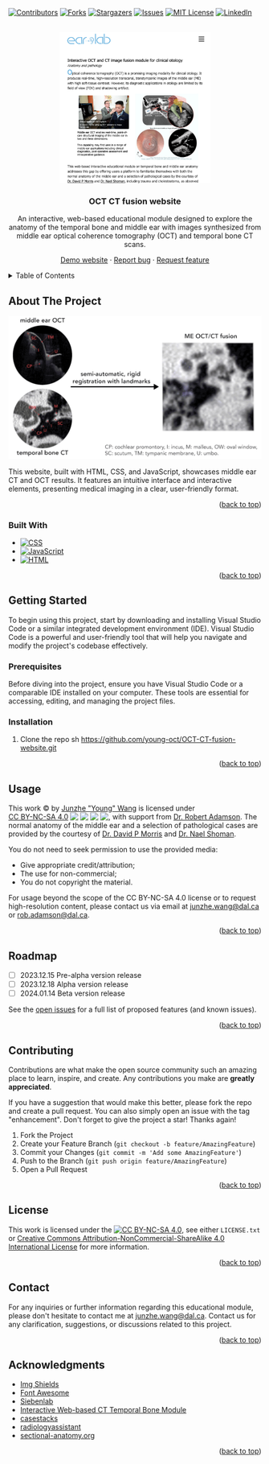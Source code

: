 <!-- Improved compatibility of back to top link: See: https://github.com/othneildrew/Best-README-Template/pull/73 -->

<a name="readme-top"></a>

<!--
*** Thanks for checking out the Best-README-Template. If you have a suggestion
*** that would make this better, please fork the repo and create a pull request
*** or simply open an issue with the tag "enhancement".
*** Don't forget to give the project a star!
*** Thanks again! Now go create something AMAZING! :D
-->

<!-- PROJECT SHIELDS -->
<!--
*** I'm using markdown "reference style" links for readability.
*** Reference links are enclosed in brackets [ ] instead of parentheses ( ).
*** See the bottom of this document for the declaration of the reference variables
*** for contributors-url, forks-url, etc. This is an optional, concise syntax you may use.
*** https://www.markdownguide.org/basic-syntax/#reference-style-links
-->

[![Contributors][contributors-shield]][contributors-url]
[![Forks][forks-shield]][forks-url]
[![Stargazers][stars-shield]][stars-url]
[![Issues][issues-shield]][issues-url]
[![MIT License][license-shield]][license-url]
[![LinkedIn][linkedin-shield]][linkedin-url]

<!-- PROJECT LOGO -->
<br />
<div align="center">
  <a href="https://github.com/github_username/repo_name">
    <img src="/images/readme/index.jpg" alt="Logo" width="300">
  </a>

<h3 align="center">OCT CT fusion website</h3>

  <p align="center">

An interactive, web-based educational module designed to explore the anatomy of the temporal bone and middle ear with images
synthesized from middle ear optical coherence tomography (OCT) and temporal bone CT scans.

<!-- <br />
<a href="https://github.com/github_username/repo_name"><strong>Explore the docs »</strong></a>
<br /> -->
<!-- <br />
<a href="https://github.com/github_username/repo_name">View Demo</a> -->
<!-- · -->

<a href="https://young-oct.github.io/OCT-CT-fusion-website/">Demo website</a>
·
<a href="https://github.com/young-oct/OCT-CT-fusion-website/issues">Report bug</a>
·
<a href="https://github.com/young-oct/OCT-CT-fusion-website/issues">Request feature</a>

  </p>
</div>

<!-- TABLE OF CONTENTS -->
<details>
  <summary>Table of Contents</summary>
  <ol>
    <li>
      <a href="#about-the-project">About The Project</a>
      <ul>
        <li><a href="#built-with">Built With</a></li>
      </ul>
    </li>
    <li>
      <a href="#getting-started">Getting Started</a>
      <ul>
        <li><a href="#prerequisites">Prerequisites</a></li>
        <li><a href="#installation">Installation</a></li>
      </ul>
    </li>
    <li><a href="#usage">Usage</a></li>
    <li><a href="#roadmap">Roadmap</a></li>
    <li><a href="#contributing">Contributing</a></li>
    <li><a href="#license">License</a></li>
    <li><a href="#contact">Contact</a></li>
    <li><a href="#acknowledgments">Acknowledgments</a></li>
  </ol>
</details>

<!-- ABOUT THE PROJECT -->

## About The Project

<!-- Reference-style (two parts)-->

<!-- [![Product Name Screen Shot][product-screenshot]](HTML/images/fusion/01_fused_demo.gif)

[product-screenshot]: HTML/images/fusion/01_fused_demo.gif -->

[![Product Name Screen Shot][product-screenshot]](https://example.com)

<!-- # OCT-CT-fusion-website -->

This website, built with HTML, CSS, and JavaScript, showcases middle ear CT and OCT results. It features an intuitive interface and interactive elements, presenting medical imaging in a clear, user-friendly format.

<!-- Here's a blank template to get started: To avoid retyping too much info. Do a search and replace with your text editor for the following: `github_username`, `repo_name`, `twitter_handle`, `linkedin_username`, `email_client`, `email`, `project_title`, `project_description` -->

<p align="right">(<a href="#readme-top">back to top</a>)</p>

### Built With

<!-- - [![Next][Next.js]][Next-url]
<!-- - [![React][React.js]][React-url] -->
<!-- - [![Vue][Vue.js]][Vue-url]
- [![Angular][Angular.io]][Angular-url]
- [![Svelte][Svelte.dev]][Svelte-url]
- [![Laravel][Laravel.com]][Laravel-url]
- [![Bootstrap][Bootstrap.com]][Bootstrap-url]
- [![JQuery][JQuery.com]][JQuery-url] -->

- [![CSS][CSS-shield]][CSS-url]
- [![JavaScript][JavaScript-shield]][JavaScript-url]
- [![HTML][HTML-shield]][HTML-url]

<p align="right">(<a href="#readme-top">back to top</a>)</p>

<!-- GETTING STARTED -->

## Getting Started

To begin using this project, start by downloading and installing Visual Studio Code or a similar integrated development environment (IDE). Visual Studio Code is a powerful and user-friendly tool that will help you navigate and modify the project's codebase effectively.

### Prerequisites

Before diving into the project, ensure you have Visual Studio Code or a comparable IDE installed on your computer. These tools are essential for accessing, editing, and managing the project files.

### Installation

1. Clone the repo
   sh
   https://github.com/young-oct/OCT-CT-fusion-website.git

<p align="right">(<a href="#readme-top">back to top</a>)</p>

<!-- USAGE EXAMPLES -->

## Usage

<p xmlns:cc="http://creativecommons.org/ns#">
  This work &copy;
  <span class="current-year" id="termYear"></span> by
  <a
    id="TermOfUse-namelink"
    rel="cc:attributionURL dct:creator"
    property="cc:attributionName"
    href="https://www.linkedin.com/in/junzhe-young-wang/"
    >Junzhe "Young" Wang</a
  >
  is licensed under
  <a
    href="http://creativecommons.org/licenses/by-nc-sa/4.0/?ref=chooser-v1"
    target="_blank"
    rel="license noopener noreferrer"
    style="display: inline-block"
    >CC BY-NC-SA 4.0<img
      style="height: 1rem !important; margin-left: 0.25rem; vertical-align: text-top"
      src="https://mirrors.creativecommons.org/presskit/icons/cc.svg?ref=chooser-v1" /><img
      style="height: 1rem !important; margin-left: 0.25rem; vertical-align: text-top"
      src="https://mirrors.creativecommons.org/presskit/icons/by.svg?ref=chooser-v1" /><img
      style="height: 1rem !important; margin-left: 0.25rem; vertical-align: text-top"
      src="https://mirrors.creativecommons.org/presskit/icons/nc.svg?ref=chooser-v1" /><img
      style="height: 1rem !important; margin-left: 0.25rem; vertical-align: text-top"
      src="https://mirrors.creativecommons.org/presskit/icons/sa.svg?ref=chooser-v1" /></a
  >, with support from
  <a
    rel="cc:attributionURL dct:creator"
    property="cc:attributionName"
    href="https://www.dal.ca/faculty/school-biomedical-engineering/our-people/our-faculty-atok/RobAdamson.html"
    ><span style="white-space: nowrap">Dr. Robert Adamson</span></a
  >. The normal anatomy of the middle ear and a selection of pathological cases are provided by the courtesy of
  <a
    rel="cc:attributionURL dct:creator"
    property="cc:attributionName"
    href="https://medicine.dal.ca/departments/department-sites/surgery/divisions/otolaryngology/our-people/faculty/david-p--morris.html"
    ><span style="white-space: nowrap">Dr. David P Morris</span></a
  >
  and
  <a rel="cc:attributionURL dct:creator"
    property="cc:attributionName"
    href="https://medicine.dal.ca/departments/department-sites/surgery/divisions/otolaryngology/our-people/faculty/nael-shoman.html"
    ><span style="white-space: nowrap">Dr. Nael Shoman</span></a
  >.
</p>
<p >You do not need to seek permission to use the provided media:</p>
<div >
  <ul>
    <li>Give appropriate credit/attribution;</li>
    <li>The use for non-commercial;</li>
    <li>You do not copyright the material.</li>
  </ul>
</div>

<p >
  For usage beyond the scope of the CC BY-NC-SA 4.0 license or to request high-resolution content, please contact us via email
  at
   <a href="mailto:junzhe.wang@dal.ca">junzhe.wang@dal.ca</i></a> or <a id="TermOfUse-namelink" href="mailto:rob.adamson@dal.ca">rob.adamson@dal.ca</i></a>.
</p>

<p align="right">(<a href="#readme-top">back to top</a>)</p>

<!-- ROADMAP -->

## Roadmap

- [ ] 2023.12.15 Pre-alpha version release
- [ ] 2023.12.18 Alpha version release
- [ ] 2024.01.14 Beta version release
<!-- - [ ] Nested Feature -->

See the [open issues](https://github.com/young-oct/OCT-CT-fusion-website/issues) for a full list of proposed features (and known issues).

<p align="right">(<a href="#readme-top">back to top</a>)</p>

<!-- CONTRIBUTING -->

## Contributing

Contributions are what make the open source community such an amazing place to learn, inspire, and create. Any contributions you make are **greatly appreciated**.

If you have a suggestion that would make this better, please fork the repo and create a pull request. You can also simply open an issue with the tag "enhancement".
Don't forget to give the project a star! Thanks again!

1. Fork the Project
2. Create your Feature Branch (`git checkout -b feature/AmazingFeature`)
3. Commit your Changes (`git commit -m 'Add some AmazingFeature'`)
4. Push to the Branch (`git push origin feature/AmazingFeature`)
5. Open a Pull Request

<p align="right">(<a href="#readme-top">back to top</a>)</p>

<!-- LICENSE -->

## License

<!-- Distributed under the MIT License. See `LICENSE.txt` for more information. -->

This work is licensed under the [![CC BY-NC-SA 4.0][cc-by-nc-sa-shield]][cc-by-nc-sa], see either `LICENSE.txt` or [Creative Commons Attribution-NonCommercial-ShareAlike 4.0 International License][cc-by-nc-sa] for more information.

[cc-by-nc-sa]: http://creativecommons.org/licenses/by-nc-sa/4.0/
[cc-by-nc-sa-shield]: https://img.shields.io/badge/License-CC%20BY--NC--SA%204.0-lightgrey.svg

<p align="right">(<a href="#readme-top">back to top</a>)</p>

## Contact

For any inquiries or further information regarding this educational module, please don't hesitate to contact me at junzhe.wang@dal.ca.
Contact us for any clarification, suggestions, or discussions related to this project.

<!--
Young Wang - [![LinkedIn][linkedin-shield]][linkedin-url] - junzhe.wang@dal.ca

Project Link: [https://github.com/young-oct/OCT-CT-fusion-website](https://github.com/young-oct/OCT-CT-fusion-website) -->

<p align="right">(<a href="#readme-top">back to top</a>)</p>

<!-- ACKNOWLEDGMENTS -->

## Acknowledgments

<!-- * [Choose an Open Source License](https://choosealicense.com) -->
<!-- * [GitHub Emoji Cheat Sheet](https://www.webpagefx.com/tools/emoji-cheat-sheet) -->
<!-- * [Malven's Flexbox Cheatsheet](https://flexbox.malven.co/) -->
<!-- * [Malven's Grid Cheatsheet](https://grid.malven.co/) -->

- [Img Shields](https://shields.io)
- [Font Awesome](https://fontawesome.com)
- [Siebenlab](http://www.siebenlab.com/)
- [Interactive Web-based CT Temporal Bone Module](http://uwmsk.org/temporalbone/index.html)
- [casestacks](https://www.casestacks.com/neuro/ct/temporal-bone-anatomy/)
- [radiologyassistant](https://radiologyassistant.nl/head-neck/temporal-bone/anatomy-2-0)
- [sectional-anatomy.org](https://sectional-anatomy.org/ct-head-neck/)

<!-- * [React Icons](https://react-icons.github.io/react-icons/search) -->

<p align="right">(<a href="#readme-top">back to top</a>)</p>

<!-- MARKDOWN LINKS & IMAGES -->
<!-- https://www.markdownguide.org/basic-syntax/#reference-style-links -->

[contributors-shield]: https://img.shields.io/github/contributors/young-oct/OCT-CT-fusion-website.svg?style=for-the-badge
[contributors-url]: https://github.com/young-oct/OCT-CT-fusion-website/graphs/contributors
[forks-shield]: https://img.shields.io/github/forks/young-oct/OCT-CT-fusion-website.svg?style=for-the-badge
[forks-url]: https://github.com/young-oct/OCT-CT-fusion-website/forks
[stars-shield]: https://img.shields.io/github/stars/young-oct/OCT-CT-fusion-website.svg?style=for-the-badge
[stars-url]: https://github.com/young-oct/OCT-CT-fusion-website
[issues-shield]: https://img.shields.io/github/issues/young-oct/OCT-CT-fusion-website.svg?style=for-the-badge
[issues-url]: https://github.com/young-oct/OCT-CT-fusion-website/issues
[license-shield]: https://img.shields.io/github/license/young-oct/OCT-CT-fusion-website.svg?style=for-the-badge
[license-url]: https://github.com/young-oct/OCT-CT-fusion-website/blob/dev/LICENSE
[linkedin-shield]: https://img.shields.io/badge/-LinkedIn-black.svg?style=for-the-badge&logo=linkedin&colorB=555
[linkedin-url]: https://www.linkedin.com/in/junzhe-young-wang/
[product-screenshot]: images/fusion/01_fused_demo.gif
[Next.js]: https://img.shields.io/badge/next.js-000000?style=for-the-badge&logo=nextdotjs&logoColor=white
[Next-url]: https://nextjs.org/
[React.js]: https://img.shields.io/badge/React-20232A?style=for-the-badge&logo=react&logoColor=61DAFB
[React-url]: https://reactjs.org/
[Vue.js]: https://img.shields.io/badge/Vue.js-35495E?style=for-the-badge&logo=vuedotjs&logoColor=4FC08D
[Vue-url]: https://vuejs.org/
[Angular.io]: https://img.shields.io/badge/Angular-DD0031?style=for-the-badge&logo=angular&logoColor=white
[Angular-url]: https://angular.io/
[Svelte.dev]: https://img.shields.io/badge/Svelte-4A4A55?style=for-the-badge&logo=svelte&logoColor=FF3E00
[Svelte-url]: https://svelte.dev/
[Laravel.com]: https://img.shields.io/badge/Laravel-FF2D20?style=for-the-badge&logo=laravel&logoColor=white
[Laravel-url]: https://laravel.com
[Bootstrap.com]: https://img.shields.io/badge/Bootstrap-563D7C?style=for-the-badge&logo=bootstrap&logoColor=white
[Bootstrap-url]: https://getbootstrap.com
[JQuery.com]: https://img.shields.io/badge/jQuery-0769AD?style=for-the-badge&logo=jquery&logoColor=white
[JQuery-url]: https://jquery.com
[CSS-shield]: https://img.shields.io/badge/CSS-1572B6?style=for-the-badge&logo=css3&logoColor=white
[CSS-url]: https://www.w3.org/Style/CSS/Overview.en.html
[JavaScript-shield]: https://img.shields.io/badge/JavaScript-F7DF1E?style=for-the-badge&logo=javascript&logoColor=black
[JavaScript-url]: https://www.javascript.com
[HTML-shield]: https://img.shields.io/badge/HTML-E34F26?style=for-the-badge&logo=html5&logoColor=white
[HTML-url]: https://www.w3.org/html/
